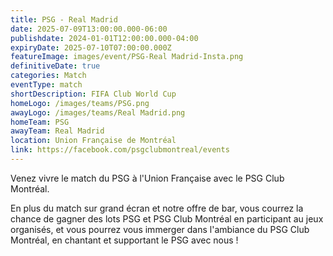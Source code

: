 ```yaml
---
title: PSG - Real Madrid
date: 2025-07-09T13:00:00.000-06:00
publishdate: 2024-01-01T12:00:00.000-04:00
expiryDate: 2025-07-10T07:00:00.000Z
featureImage: images/event/PSG-Real Madrid-Insta.png
definitiveDate: true
categories: Match
eventType: match
shortDescription: FIFA Club World Cup
homeLogo: /images/teams/PSG.png
awayLogo: /images/teams/Real Madrid.png
homeTeam: PSG
awayTeam: Real Madrid
location: Union Française de Montréal
link: https://facebook.com/psgclubmontreal/events
---
```


Venez vivre le match du PSG à l'Union Française avec le PSG Club Montréal.

En plus du match sur grand écran et notre offre de bar, vous courrez la chance de gagner des lots PSG et PSG Club Montréal en participant au jeux organisés, et vous pourrez vous immerger dans l'ambiance du PSG Club Montréal, en chantant et supportant le PSG avec nous !
